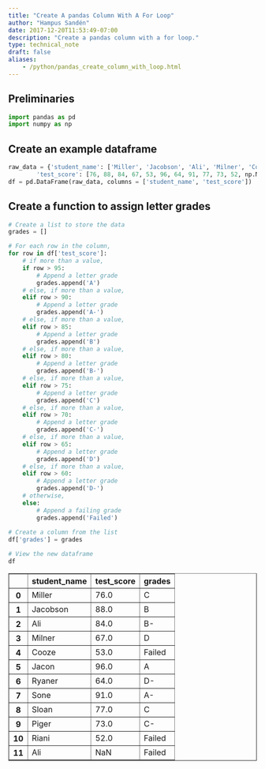 ```yaml
---
title: "Create A pandas Column With A For Loop"
author: "Hampus Sandén"
date: 2017-12-20T11:53:49-07:00
description: "Create a pandas column with a for loop."
type: technical_note
draft: false
aliases:
    - /python/pandas_create_column_with_loop.html
---
```

## Preliminaries


```python
import pandas as pd
import numpy as np
```

## Create an example dataframe


```python
raw_data = {'student_name': ['Miller', 'Jacobson', 'Ali', 'Milner', 'Cooze', 'Jacon', 'Ryaner', 'Sone', 'Sloan', 'Piger', 'Riani', 'Ali'], 
        'test_score': [76, 88, 84, 67, 53, 96, 64, 91, 77, 73, 52, np.NaN]}
df = pd.DataFrame(raw_data, columns = ['student_name', 'test_score'])
```

## Create a function to assign letter grades


```python
# Create a list to store the data
grades = []

# For each row in the column,
for row in df['test_score']:
    # if more than a value,
    if row > 95:
        # Append a letter grade
        grades.append('A')
    # else, if more than a value,
    elif row > 90:
        # Append a letter grade
        grades.append('A-')
    # else, if more than a value,
    elif row > 85:
        # Append a letter grade
        grades.append('B')
    # else, if more than a value,
    elif row > 80:
        # Append a letter grade
        grades.append('B-')
    # else, if more than a value,
    elif row > 75:
        # Append a letter grade
        grades.append('C')
    # else, if more than a value,
    elif row > 70:
        # Append a letter grade
        grades.append('C-')
    # else, if more than a value,
    elif row > 65:
        # Append a letter grade
        grades.append('D')
    # else, if more than a value,
    elif row > 60:
        # Append a letter grade
        grades.append('D-')
    # otherwise,
    else:
        # Append a failing grade
        grades.append('Failed')
        
# Create a column from the list
df['grades'] = grades
```


```python
# View the new dataframe
df
```




<div>
<table border="1" class="dataframe">
  <thead>
    <tr style="text-align: right;">
      <th></th>
      <th>student_name</th>
      <th>test_score</th>
      <th>grades</th>
    </tr>
  </thead>
  <tbody>
    <tr>
      <th>0</th>
      <td>Miller</td>
      <td>76.0</td>
      <td>C</td>
    </tr>
    <tr>
      <th>1</th>
      <td>Jacobson</td>
      <td>88.0</td>
      <td>B</td>
    </tr>
    <tr>
      <th>2</th>
      <td>Ali</td>
      <td>84.0</td>
      <td>B-</td>
    </tr>
    <tr>
      <th>3</th>
      <td>Milner</td>
      <td>67.0</td>
      <td>D</td>
    </tr>
    <tr>
      <th>4</th>
      <td>Cooze</td>
      <td>53.0</td>
      <td>Failed</td>
    </tr>
    <tr>
      <th>5</th>
      <td>Jacon</td>
      <td>96.0</td>
      <td>A</td>
    </tr>
    <tr>
      <th>6</th>
      <td>Ryaner</td>
      <td>64.0</td>
      <td>D-</td>
    </tr>
    <tr>
      <th>7</th>
      <td>Sone</td>
      <td>91.0</td>
      <td>A-</td>
    </tr>
    <tr>
      <th>8</th>
      <td>Sloan</td>
      <td>77.0</td>
      <td>C</td>
    </tr>
    <tr>
      <th>9</th>
      <td>Piger</td>
      <td>73.0</td>
      <td>C-</td>
    </tr>
    <tr>
      <th>10</th>
      <td>Riani</td>
      <td>52.0</td>
      <td>Failed</td>
    </tr>
    <tr>
      <th>11</th>
      <td>Ali</td>
      <td>NaN</td>
      <td>Failed</td>
    </tr>
  </tbody>
</table>
</div>


